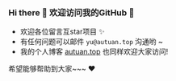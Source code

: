 ### Hi there 👋  欢迎访问我的GitHub 👋 

<!--
**Autuan/Autuan** is a ✨ _special_ ✨ repository because its `README.md` (this file) appears on your GitHub profile.

Here are some ideas to get you started:

- 🔭 I’m currently working on ...
- 🌱 I’m currently learning ...
- 👯 I’m looking to collaborate on ...
- 🤔 I’m looking for help with ...
- 💬 Ask me about ...
- 📫 How to reach me: ...
- 😄 Pronouns: ...
- ⚡ Fun fact: ...
-->

- 欢迎各位留言互star项目 ✨
- 有任何问题可以邮件 `yu@autuan.top` 沟通哟 ~
- 我的个人博客 [autuan.top](http://autuan.top) 也同样欢迎大家访问!


希望能够帮助到大家~~~ ❤
